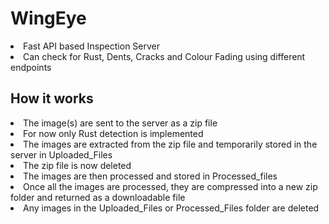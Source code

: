 # WingEye
<li>Fast API based Inspection Server</li>
<li>Can check for Rust, Dents, Cracks and Colour Fading using different endpoints</li>

## How it works
<li>The image(s) are sent to the server as a zip file</li>
<li>For now only Rust detection is implemented</li>
<li>The images are extracted from the zip file and temporarily stored in the server in Uploaded_Files</li>
<li>The zip file is now deleted</li>
<li>The images  are then processed and stored in Processed_files</li>
<li>Once all the images are processed, they are compressed into a new zip folder and returned as a downloadable file</li>
<li>Any images in the Uploaded_Files or Processed_Files folder are deleted</li>